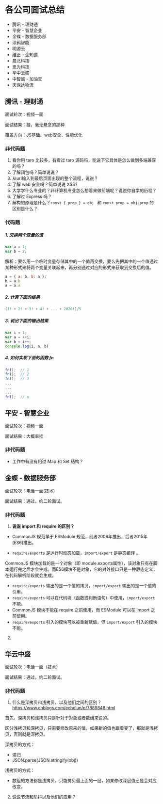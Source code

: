 # 各公司面试总结

- 腾讯 - 理财通
- 平安 - 智慧企业
- 金蝶 - 数据服务部
- 涂鸦智能
- 明源云
- 维正 - 企知道
- 晨北科技
- 思为科技
- 华中云盛
- 中智诚 - 加油宝
- 天保达物流

## 腾讯 - 理财通

面试轮次：视频一面

面试结果：挂，毫无悬念的那种

覆盖方向：JS基础、web安全、性能优化

### 非代码题

1. 看你用 taro 比较多，有看过 taro 源码吗，能说下它具体是怎么做到多端兼容的吗？
2. 了解闭包吗？简单说说？
3. 从url输入到最后页面出现的整个流程，说说？
4. 了解 web 安全吗？简单说说 XSS?
5. 大学学什么专业的？非计算机专业怎么想着来做前端呢？说说你自学的历程？
6. 了解过 Express 吗？
7. 解构的原理是什么？`const { prop } = obj ` 和 `const prop = obj.prop` 的区别是什么？

### 代码题

##### 1. 交换两个变量的值

```js
var a = 1;
var b = 2;
```

解析：要么用一个临时变量存储其中的一个值再交换，要么先把其中的一个值通过某种形式来将两个变量关联起来，再分别通过对应的形式来获取到交换后的值。

```js
a = { a: b, b: a };
b = a.b
a = a.a
```

##### 2. 计算下面的结果

```js
(1! + 2! + 3! + 4! + ... + 2020!)/5
```

##### 3. 说出下面的输出结果

```js
var i = 1;
var a = ++i;
var b = i++;
console.log(i, a, b)
```

##### 4. 如何实现下面的函数 fn

```js
fn();  // 1
fn();  // 2
fn();  // 3
...
...
...
fn();  // n
```

## 平安 - 智慧企业

面试轮次：视频一面

面试结果：大概率挂

### 非代码题

- 工作中有没有用过 Map 和 Set 结构？

## 金蝶 - 数据服务部

面试轮次：电话一面(技术)

面试结果：通过，约二轮面试。

### 非代码题

1. **说说 import 和 require 的区别？**

- CommonJS 规范早于 ESModule 规范，前者2009年推出，后者2015年(ES6)推出。

- `require/exports` 是运行时动态加载，`import/export` 是静态编译 。

CommonJS 模块加载的是一个对象（即 module.exports属性），该对象只有在脚本运行完之后才会生成。而ES6模块不是对象，它的对外接口只是一种静态定义，在代码解析阶段就会生成。

- `require/exports` 输出的是一个值的拷贝，`import/export` 输出的是一个值的引用。
- `require/exports` 可以在代码块（函数或判断语句）中使用，`import/export` 不能。
- CommonJS 模块不能在 require 之前使用，而 ESModule 可以在 import 之前使用。
- `require/exports`  引入的模块可以被重新赋值，但 `import/export` 引入的模块不能。

2. 



## 华云中盛

面试轮次：电话一面（技术）

面试结果：通过，约二轮面试。

### 非代码题

1. 什么是深拷贝和浅拷贝，以及他们之间的区别？https://www.cnblogs.com/echolun/p/7889848.html

首先，深拷贝和浅拷贝只是针对于对象或者数组来说的。

区分浅拷贝和深拷贝，只需要修改原来的值，如果新的值也跟着变了，那就是浅拷贝，否则就是深拷贝。

深拷贝的方式：

- 递归
- JSON.parse(JSON.stringify(obj))

浅拷贝的方式：

- 数组的方法都是浅拷贝，只能拷贝最上面的一层，如果修改深层值还是会对应改变。

2. 说说节流和防抖以及他们的应用？



































